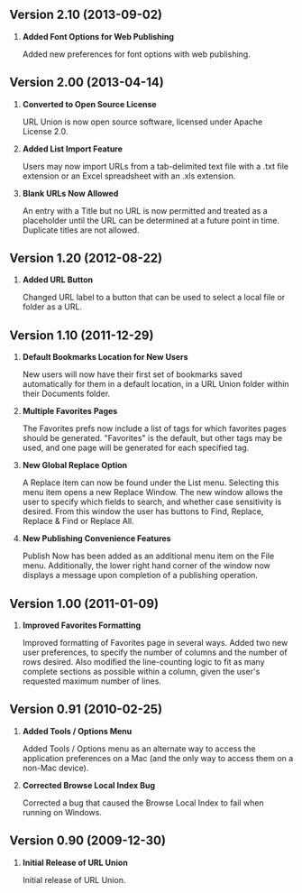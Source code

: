 
## Version 2.10 (2013-09-02)

1. **Added Font Options for Web Publishing**

    Added new preferences for font options with web publishing.


## Version 2.00 (2013-04-14)

1. **Converted to Open Source License**

    URL Union is now open source software, licensed under Apache License 2.0.

2. **Added List Import Feature**

    Users may now import URLs from a tab-delimited text file with a .txt file extension or an Excel spreadsheet with an .xls extension.

3. **Blank URLs Now Allowed**

    An entry with a Title but no URL is now permitted and treated as a placeholder until the URL can be determined at a future point in time. Duplicate titles are not allowed.


## Version 1.20 (2012-08-22)

1. **Added URL Button**

    Changed URL label to a button that can be used to select a local file or folder as a URL.


## Version 1.10 (2011-12-29)

1. **Default Bookmarks Location for New Users**

    New users will now have their first set of bookmarks saved automatically for them in a default location, in a URL Union folder within their Documents folder.

2. **Multiple Favorites Pages**

    The Favorites prefs now include a list of tags for which favorites pages should be generated. &quot;Favorites&quot; is the default, but other tags may be used, and one page will be generated for each specified tag.

3. **New Global Replace Option**

    A Replace item can now be found under the List menu. Selecting this menu item opens a new Replace Window. The new window allows the user to specify which fields to search, and whether case sensitivity is desired. From this window the user has buttons to Find, Replace, Replace & Find or Replace All.

4. **New Publishing Convenience Features**

    Publish Now has been added as an additional menu item on the File menu. Additionally, the lower right hand corner of the window now displays a message upon completion of a publishing operation.


## Version 1.00 (2011-01-09)

1. **Improved Favorites Formatting**

    Improved formatting of Favorites page in several ways. Added two new user preferences, to specify the number of columns and the number of rows desired. Also modified the line-counting logic to fit as many complete sections as possible within a column, given the user's requested maximum number of lines.


## Version 0.91 (2010-02-25)

1. **Added Tools / Options Menu**

    Added Tools / Options menu as an alternate way to access the application preferences on a Mac (and the only way to access them on a non-Mac device).

2. **Corrected Browse Local Index Bug**

    Corrected a bug that caused the Browse Local Index to fail when running on Windows.


## Version 0.90 (2009-12-30)

1. **Initial Release of URL Union**

    Initial release of URL Union.

